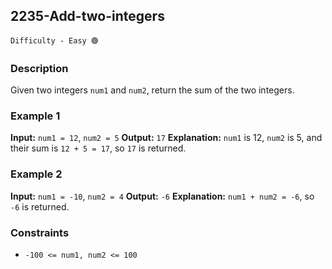 ## 2235-Add-two-integers

`Difficulty - Easy 🟢`

### **Description**

Given two integers `num1` and `num2`, return the sum of the two integers.

### Example 1

**Input:**
`num1 = 12`, `num2 = 5`
**Output:**
`17`
**Explanation:**
`num1` is 12, `num2` is 5, and their sum is `12 + 5 = 17`, so `17` is returned.

### Example 2

**Input:**
`num1 = -10`, `num2 = 4`
**Output:**
`-6`
**Explanation:**
`num1 + num2 = -6`, so `-6` is returned.

### Constraints

* `-100 <= num1, num2 <= 100`
